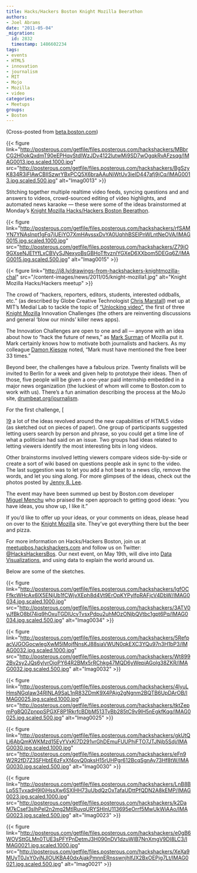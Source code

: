 ```yaml
---
title: Hacks/Hackers Boston Knight Mozilla Beerathon
authors:
- Joel Abrams
date: "2011-05-04"
_migration:
  id: 2832
  timestamp: 1486602234
tags:
- events
- HTML5
- innovation
- journalism
- MIT
- Mojo
- Mozilla
- video
categories:
- Meetups
groups:
- Boston
---
```


(Cross-posted from [beta.boston.com][1])

{{< figure link="http://posterous.com/getfile/files.posterous.com/hackshackers/MBbrCG2H0okQxdmT90eEPHqvStdlWzJDv4122lutwMj9SD7wOgqkRvAFzsqg/IMAG0013.jpg.scaled.1000.jpg" src="http://posterous.com/getfile/files.posterous.com/hackshackers/BgSzyK834R3iFlAwCBIlSzwrYBxPCQ5X6braAAuNiWtUv3ieID447afj9jCq/IMAG0013.jpg.scaled.500.jpg" alt="Imag0013" >}}

Stitching together multiple realtime video feeds, syncing questions and and answers to videos, crowd-sourced editing of video highlights, and automated news karaoke — these were some of the ideas brainstormed at Monday&#8217;s [Knight Mozilla Hacks/Hackers Boston Beerathon][2].

{{< figure link="http://posterous.com/getfile/files.posterous.com/hackshackers/rfSAMYN7YNAsInpt1gFq7jUEiYO7XmHAyssxDvYA0UqhhBSElPnWLntNeOVA/IMAG0015.jpg.scaled.1000.jpg" src="http://posterous.com/getfile/files.posterous.com/hackshackers/Z79jO9GXseNJE1YfLxCBVySJNexyoBsGBHoTftvznlYGXeD6XXbom5DEGq6Z/IMAG0015.jpg.scaled.500.jpg" alt="Imag0015" >}}

{{< figure link="http://j8.ly/drawings-from-hackshackers-knightmozilla-chal" src="/content-images/news/2011/05/knight-mozilla1.jpg" alt="Knight Mozilla Hacks/Hackers meetup" >}}

The crowd of “hackers, reporters, editors, students, interested oddballs, etc.” (as described by Globe Creative Technologist [Chris Marstall][3]) met up at MIT’s Medial Lab to tackle the topic of [“Unlocking video”][4], the first of three [Knight Mozilla][5] Innovation Challenges (the others are reinventing discussions and general ‘blow our minds’ killer news apps).

The Innovation Challenges are open to one and all — anyone with an idea about how to “hack the future of news,” as [Mark Surman][6] of Mozilla put it. Mark certainly knows how to motivate both journalists and hackers. As my colleague [Damon Kiesow][7] noted, “Mark must have mentioned the free beer 33 times.”

Beyond beer, the challenges have a fabulous prize. Twenty finalists will be invited to Berlin for a week and given help to prototype their ideas. Then of those, five people will be given a one-year paid internship embedded in a major news organization (the luckiest of whom will come to Boston.com to work with us). There’s a fun animation describing the process at the MoJo site, [drumbeat.org/journalism][8].

For the first challenge, [

][9] a lot of the ideas revolved around the new capabilities of HTML5 video (as sketched out on pieces of paper). One group of participants suggested letting users search by person and phrase, so you could get a time line of what a politician had said on an issue. Two groups had ideas related to letting viewers identify the most interesting bits in long videos.

Other brainstorms involved letting viewers compare videos side-by-side or create a sort of wiki based on questions people ask in sync to the video. The last suggestion was to let you add a hot beat to a news clip, remove the words, and let you sing along. For more glimpses of the ideas, check out the photos posted by [Jenny 8. Lee][9].

The event may have been summed up best by Boston.com developer [Miguel Menchu][10] who praised the open approach to getting good ideas: “you have ideas, you show up, I like it.”

If you’d like to offer up your ideas, or your comments on ideas, please head on over to the [Knight Mozilla][5] site. They’ve got everything there but the beer and pizza.

For more information on Hacks/Hackers Boston, join us at [meetupbos.hackshackers.com][11] and follow us on Twitter: [@HacksHackersBos][12]. Our next event, on May 19th, will dive into [Data Visualizations][13], and using data to explain the world around us.

Below are some of the sketches.

[][9]

 [][9]

[][9]

{{< figure link="http://posterous.com/getfile/files.posterous.com/hackshackers/lgfOCFfkcWHcAx6lX5ENjUb1fCWjvXEph8d4Vt9ErOpKYPylfpRAFjcV4DbW/IMAG0034.jpg.scaled.1000.jpg" src="http://posterous.com/getfile/files.posterous.com/hackshackers/3ATV0yJfBkO8bl74iq9hOxuTGDlUcvTvsxPdpu2uhMOzONjbQVtbc1gpt6Pq/IMAG0034.jpg.scaled.500.jpg" alt="Imag0034" >}}

{{< figure link="http://posterous.com/getfile/files.posterous.com/hackshackers/5RefpacVJGOGocwlegXwM5IMojfNnsKJ88siaVWUN0qkEXC3YQu97n3H1bP3/IMAG0032.jpg.scaled.1000.jpg" src="http://posterous.com/getfile/files.posterous.com/hackshackers/Wt8992Bv2sy2JQs6ylyrOioPY64R2BMx5rRChkg47MQD6yWepiAGolg38ZKR/IMAG0032.jpg.scaled.500.jpg" alt="Imag0032" >}}

{{< figure link="http://posterous.com/getfile/files.posterous.com/hackshackers/4IyuLHmsNGqIaw34RINLA9SaL1nR83ZDmK9X4PAjg2gNgnm2BQTB6UpDArOB/IMAG0025.jpg.scaled.1000.jpg" src="http://posterous.com/getfile/files.posterous.com/hackshackers/tktZepmPg8Q0ZpnppSPGXF8P1RkrfcBDbM513TvBb285tC9v9lH5nEgkfKqg/IMAG0025.jpg.scaled.500.jpg" alt="Imag0025" >}}

{{< figure link="http://posterous.com/getfile/files.posterous.com/hackshackers/gkUtQLi6AbQmKWKMzd15EyYVxKl7D291vrGhDEmuFUUPhjFTO7JTJNjb5Sdj/IMAG0030.jpg.scaled.1000.jpg" src="http://posterous.com/getfile/files.posterous.com/hackshackers/eFn9W2R2fD7Z3SFHbtE6zFxXf4ovQ0qksH15rUHPgr612BcqSgnAy73Hf8tW/IMAG0030.jpg.scaled.500.jpg" alt="Imag0030" >}}

{{< figure link="http://posterous.com/getfile/files.posterous.com/hackshackers/LnB8BLp5STvxadH9I0iHssXw6SXlHH73uUbdQzOxTafaUDttPfQDN2A8kEMP/IMAG0023.jpg.scaled.1000.jpg" src="http://posterous.com/getfile/files.posterous.com/hackshackers/k2DaM7kCsef3sIhPeI2n2mg2MtIRuvqURYSHInU113695eOrrf5MwUkWiAAo/IMAG0023.jpg.scaled.500.jpg" alt="Imag0023" >}}

[][14]

{{< figure link="http://posterous.com/getfile/files.posterous.com/hackshackers/e0gB6WOVSttGLMn0TUE3sPFYPnDetmJ3H090nDV1dzuWIB7NnXmgV9DI8LC3/IMAG0021.jpg.scaled.1000.jpg" src="http://posterous.com/getfile/files.posterous.com/hackshackers/XeXa9MUyT0JxY0viNJlOUKBA40dxAjakPmnnERnsswnjhIfJX2BxOEPjg7Lt/IMAG0021.jpg.scaled.500.jpg" alt="Imag0021" >}}

 [1]: http://beta.boston.com/2011/05/03/knight-mozilla-video-meetup/
 [2]: http://meetupbos.hackshackers.com/events/17327239/
 [3]: http://twitter.com/marstall
 [4]: https://drumbeat.org/en-US/challenges/unlocking-video/
 [5]: https://drumbeat.org/en-US/journalism/
 [6]: http://twitter.com/msurman
 [7]: http://twitter.com/dkiesow
 [8]: http://drumbeat.org/journalism
 [9]: http://j8.ly/drawings-from-hackshackers-knightmozilla-chal
 [10]: http://twitter.com/mmenchu
 [11]: http://meetupbos.hackshackers.com
 [12]: http://twitter.com/HacksHackersBos
 [13]: http://meetupbos.hackshackers.com/events/16987682/
 [14]: http://posterous.com/getfile/files.posterous.com/hackshackers/LnB8BLp5STvxadH9I0iHssXw6SXlHH73uUbdQzOxTafaUDttPfQDN2A8kEMP/IMAG0023.jpg.scaled.1000.jpg